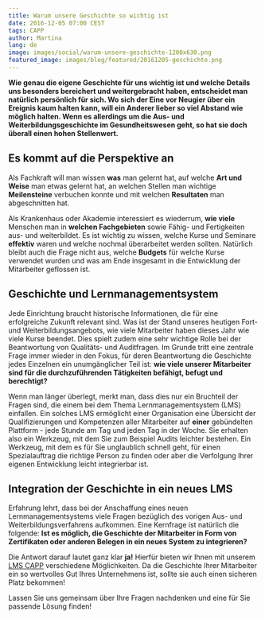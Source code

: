 ```yaml
---
title: Warum unsere Geschichte so wichtig ist
date: 2016-12-05 07:00 CEST
tags: CAPP
author: Martina
lang: de
image: images/social/warum-unsere-geschichte-1200x630.png
featured_image: images/blog/featured/20161205-geschichte.png
---
```


**Wie genau die eigene Geschichte für uns wichtig ist und welche Details uns besonders bereichert und weitergebracht haben, entscheidet man natürlich persönlich für sich. Wo sich der Eine vor Neugier über ein Ereignis kaum halten kann, will ein Anderer lieber so viel Abstand wie möglich halten. Wenn es allerdings um die Aus- und Weiterbildungsgeschichte im Gesundheitswesen geht, so hat sie doch überall einen hohen Stellenwert.**

## Es kommt auf die Perspektive an

Als Fachkraft will man wissen **was** man gelernt hat, auf welche **Art und Weise** man etwas gelernt hat, an welchen Stellen man wichtige **Meilensteine** verbuchen konnte und mit welchen **Resultaten** man abgeschnitten hat.

Als Krankenhaus oder Akademie interessiert es wiederrum, **wie viele** Menschen man in **welchen Fachgebieten** sowie Fähig- und Fertigkeiten aus- und weiterbildet. Es ist wichtig zu wissen, welche Kurse und Seminare **effektiv** waren und welche nochmal überarbeitet werden sollten. Natürlich bleibt auch die Frage nicht aus, welche **Budgets** für welche Kurse verwendet wurden und was am Ende insgesamt in die Entwicklung der Mitarbeiter geflossen ist.

## Geschichte und Lernmanagementsystem

Jede Einrichtung braucht historische Informationen, die für eine erfolgreiche Zukunft relevant sind. Was ist der Stand unseres heutigen Fort- und Weiterbildungsangebots, wie viele Mitarbeiter haben dieses Jahr wie viele Kurse beendet. Dies spielt zudem eine sehr wichtige Rolle bei der Beantwortung von Qualitäts- und Auditfragen. Im Grunde tritt eine zentrale Frage immer wieder in den Fokus, für deren Beantwortung die Geschichte jedes Einzelnen ein unumgänglicher Teil ist: **wie viele unserer Mitarbeiter sind für die durchzuführenden Tätigkeiten befähigt, befugt und berechtigt?**

Wenn man länger überlegt, merkt man, dass dies nur ein Bruchteil der Fragen sind, die einem bei dem Thema Lernmanagementsystem (LMS) einfallen. Ein solches LMS ermöglicht einer Organisation eine Übersicht der Qualifizierungen und Kompetenzen aller Mitarbeiter auf **einer** gebündelten Plattform - jede Stunde am Tag und jeden Tag in der Woche. Sie erhalten also ein Werkzeug, mit dem Sie zum Beispiel Audits leichter bestehen. Ein Werkzeug, mit dem es für Sie unglaublich schnell geht, für einen Spezialauftrag die richtige Person zu finden oder aber die Verfolgung Ihrer eigenen Entwicklung leicht integrierbar ist.

## Integration der Geschichte in ein neues LMS

Erfahrung lehrt, dass bei der Anschaffung eines neuen Lernmanagementsystems viele Fragen bezüglich des vorigen Aus- und Weiterbildungsverfahrens aufkommen. Eine Kernfrage ist natürlich die folgende: **Ist es möglich, die Geschichte der Mitarbeiter in Form von Zertifikaten oder anderen Belegen in ein neues System zu integrieren?**

Die Antwort darauf lautet ganz klar **ja!** Hierfür bieten wir Ihnen mit unserem [LMS CAPP](/capp-bilden/) verschiedene Möglichkeiten. Da die Geschichte Ihrer Mitarbeiter ein so wertvolles Gut Ihres Unternehmens ist, sollte sie auch einen sicheren Platz bekommen!

Lassen Sie uns gemeinsam über Ihre Fragen nachdenken und eine für Sie passende Lösung finden!

